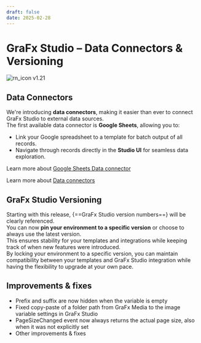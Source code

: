 ```yaml
---
draft: false
date: 2025-02-28
---
```


# GraFx Studio – Data Connectors & Versioning

![rn_icon](/assets/icon-GraFx-Studio.svg) <span class="version-label">v1.21</span>

## Data Connectors

We're introducing **data connectors**, making it easier than ever to connect GraFx Studio to external data sources.  
The first available data connector is **Google Sheets**, allowing you to:

- Link your Google spreadsheet to a template for batch output of all records.
- Navigate through records directly in the **Studio UI** for seamless data exploration.

Learn more about [Google Sheets Data connector](/GraFx-Studio/connectors/connector-google-sheets-data/)

Learn more about [Data connectors](/GraFx-Studio/concepts/connectors-data/)

## GraFx Studio Versioning

Starting with this release, {==GraFx Studio version numbers==} will be clearly referenced.  
You can now **pin your environment to a specific version** or choose to always use the latest version.  
This ensures stability for your templates and integrations while keeping track of when new features were introduced.  
By locking your environment to a specific version, you can maintain compatibility between your templates and GraFx Studio integration while having the flexibility to upgrade at your own pace.

<!-- more -->

## Improvements & fixes

- Prefix and suffix are now hidden when the variable is empty
- Fixed copy-paste of a folder path from GraFx Media to the image variable settings in GraFx Studio
- PageSizeChanged event now always returns the actual page size, also when it was not explicitly set
- Other improvements & fixes

